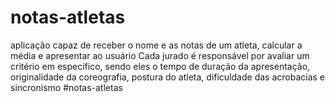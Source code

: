 # notas-atletas
aplicação capaz de receber o nome e as notas de um atleta, calcular a média e apresentar ao usuário
Cada jurado é responsável por avaliar um critério em específico, sendo eles o tempo de duração da apresentação, originalidade da coreografia, postura do atleta, dificuldade das acrobacias e sincronismo
#notas-atletas
